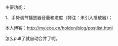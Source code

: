 主要功能：

1、手势调节播放器音量和进度（特注：未引入播放器）；


本人博客：http://my.eoe.cn/holdon/blog/postlist.html

怎么pull了就自动合并了呢。


